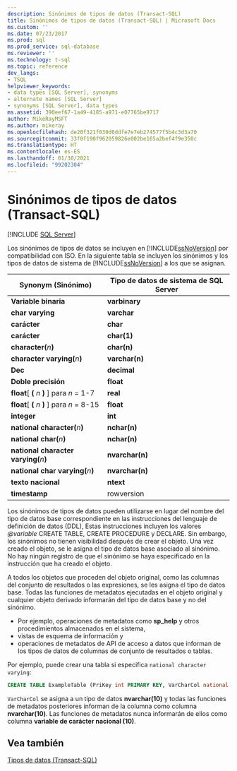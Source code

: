 ```yaml
---
description: Sinónimos de tipos de datos (Transact-SQL)
title: Sinónimos de tipos de datos (Transact-SQL) | Microsoft Docs
ms.custom: ''
ms.date: 07/23/2017
ms.prod: sql
ms.prod_service: sql-database
ms.reviewer: ''
ms.technology: t-sql
ms.topic: reference
dev_langs:
- TSQL
helpviewer_keywords:
- data types [SQL Server], synonyms
- alternate names [SQL Server]
- synonyms [SQL Server], data types
ms.assetid: 390eef67-1a49-4185-a971-e07765be9717
author: MikeRayMSFT
ms.author: mikeray
ms.openlocfilehash: de20f321f030d0ddfe7e7eb274577f5b4c3d3a70
ms.sourcegitcommit: 33f0f190f962059826e002be165a2bef4f9e350c
ms.translationtype: HT
ms.contentlocale: es-ES
ms.lasthandoff: 01/30/2021
ms.locfileid: "99202304"
---
```

# <a name="data-type-synonyms-transact-sql"></a>Sinónimos de tipos de datos (Transact-SQL)
[!INCLUDE [SQL Server](../../includes/applies-to-version/sqlserver.md)]

Los sinónimos de tipos de datos se incluyen en [!INCLUDE[ssNoVersion](../../includes/ssnoversion-md.md)] por compatibilidad con ISO. En la siguiente tabla se incluyen los sinónimos y los tipos de datos de sistema de [!INCLUDE[ssNoVersion](../../includes/ssnoversion-md.md)] a los que se asignan.
  
|Synonym (Sinónimo)|Tipo de datos de sistema de SQL Server|  
|---|---|
|**Variable binaria**|**varbinary**|  
|**char varying**|**varchar**|  
|**carácter**|**char**|  
|**carácter**|**char(1)**|  
|**character(**_n_**)**|**char(n)**|  
|**character varying(**_n_**)**|**varchar(n)**|  
|**Dec**|**decimal**|  
|**Doble precisión**|**float**|  
|**float**[ **(** _n_ **)** ] para _n_ = 1-7|**real**|  
|**float**[ **(** _n_ **)** ] para _n_ = 8-15|**float**|  
|**integer**|**int**|  
|**national character(**_n_**)**|**nchar(n)**|  
|**national char(**_n_**)**|**nchar(n)**|  
|**national character varying(**_n_**)**|**nvarchar(n)**|  
|**national char varying(**_n_**)**|**nvarchar(n)**|  
|**texto nacional**|**ntext**|  
|**timestamp**|rowversion|  
  
Los sinónimos de tipos de datos pueden utilizarse en lugar del nombre del tipo de datos base correspondiente en las instrucciones del lenguaje de definición de datos (DDL), Estas instrucciones incluyen los valores *\@variable* CREATE TABLE, CREATE PROCEDURE y DECLARE. Sin embargo, los sinónimos no tienen visibilidad después de crear el objeto. Una vez creado el objeto, se le asigna el tipo de datos base asociado al sinónimo. No hay ningún registro de que el sinónimo se haya especificado en la instrucción que ha creado el objeto.
  
A todos los objetos que proceden del objeto original, como las columnas del conjunto de resultados o las expresiones, se les asigna el tipo de datos base. Todas las funciones de metadatos ejecutadas en el objeto original y cualquier objeto derivado informarán del tipo de datos base y no del sinónimo.

* Por ejemplo, operaciones de metadatos como **sp_help** y otros procedimientos almacenados en el sistema,
* vistas de esquema de información y
* operaciones de metadatos de API de acceso a datos que informan de los tipos de datos de columnas de conjunto de resultados o tablas.
  
Por ejemplo, puede crear una tabla si especifica `national character varying`:
  
```sql
CREATE TABLE ExampleTable (PriKey int PRIMARY KEY, VarCharCol national character varying(10))  
```  
  
`VarCharCol` se asigna a un tipo de datos **nvarchar(10)** y todas las funciones de metadatos posteriores informan de la columna como columna **nvarchar(10)**. Las funciones de metadatos nunca informarán de ellos como columna **variable de carácter nacional (10)**.
  
## <a name="see-also"></a>Vea también
[Tipos de datos &#40;Transact-SQL&#41;](../../t-sql/data-types/data-types-transact-sql.md)
  
  
